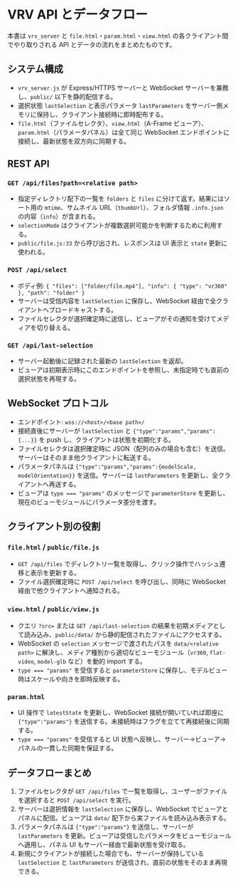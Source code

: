 # VRV API とデータフロー

本書は `vrv_server` と `file.html`・`param.html`・`view.html` の各クライアント間でやり取りされる API とデータの流れをまとめたものです。

## システム構成
- `vrv_server.js` が Express/HTTPS サーバーと WebSocket サーバーを兼務し、`public/` 以下を静的配信する。
- 選択状態 `lastSelection` と表示パラメータ `lastParameters` をサーバー側メモリに保持し、クライアント接続時に即時配布する。
- `file.html`（ファイルセレクタ）、`view.html`（A-Frame ビューア）、`param.html`（パラメータパネル）は全て同じ WebSocket エンドポイントに接続し、最新状態を双方向に同期する。

## REST API

### `GET /api/files?path=<relative path>`
- 指定ディレクトリ配下の一覧を `folders` と `files` に分けて返す。結果にはソート用の `mtime`、サムネイル URL（`thumbUrl`）、フォルダ情報 `.info.json` の内容（`info`）が含まれる。
- `selectionMode` はクライアントが複数選択可能かを判断するために利用する。
- `public/file.js:33` から呼び出され、レスポンスは UI 表示と `state` 更新に使われる。

### `POST /api/select`
- ボディ例: `{ "files": ["folder/file.mp4"], "info": { "type": "vr360" }, "path": "folder" }`
- サーバーは受信内容を `lastSelection` に保存し、WebSocket 経由で全クライアントへブロードキャストする。
- ファイルセレクタが選択確定時に送信し、ビューアがその通知を受けてメディアを切り替える。

### `GET /api/last-selection`
- サーバー起動後に記録された最新の `lastSelection` を返却。
- ビューアは初期表示時にこのエンドポイントを参照し、未指定時でも直前の選択状態を再現する。

## WebSocket プロトコル
- エンドポイント: `wss://<host>/<base path>/`
- 接続直後にサーバーが `lastSelection` と `{"type":"params","params":{...}}` を push し、クライアントは状態を初期化する。
- ファイルセレクタは選択確定時に JSON（配列のみの場合も含む）を送信。サーバーはそのまま他クライアントに転送する。
- パラメータパネルは `{"type":"params","params":{modelScale, modelOrientation}}` を送信。サーバーは `lastParameters` を更新し、全クライアントへ再送する。
- ビューアは `type === "params"` のメッセージで `parameterStore` を更新し、現在のビューモジュールにパラメータ差分を渡す。

## クライアント別の役割

### `file.html` / `public/file.js`
- `GET /api/files` でディレクトリ一覧を取得し、クリック操作でハッシュ遷移と表示を更新する。
- ファイル選択確定時に `POST /api/select` を呼び出し、同時に WebSocket 経由で他クライアントへ通知される。

### `view.html` / `public/view.js`
- クエリ `?src=` または `GET /api/last-selection` の結果を初期メディアとして読み込み、`public/data/` から静的配信されたファイルにアクセスする。
- WebSocket の `selection` メッセージで渡されたパスを `data/<relative path>` に解決し、メディア種別から適切なビューモジュール（`vr360`, `flat-video`, `model-glb` など）を動的 import する。
- `type === "params"` を受信すると `parameterStore` に保存し、モデルビュー時はスケールや向きを即時反映する。

### `param.html`
- UI 操作で `latestState` を更新し、WebSocket 接続が開いていれば即座に `{"type":"params"}` を送信する。未接続時はフラグを立てて再接続後に同期する。
- `type === "params"` を受信すると UI 状態へ反映し、サーバー→ビューア→パネルの一貫した同期を保証する。

## データフローまとめ
1. ファイルセレクタが `GET /api/files` で一覧を取得し、ユーザーがファイルを選択すると `POST /api/select` を実行。
2. サーバーは選択情報を `lastSelection` に保存し、WebSocket でビューアとパネルに配信。ビューアは `data/` 配下から実ファイルを読み込み表示する。
3. パラメータパネルは `{"type":"params"}` を送信し、サーバーが `lastParameters` を更新。ビューアは受信したパラメータをビューモジュールへ適用し、パネル UI もサーバー経由で最新状態を受け取る。
4. 新規にクライアントが接続した場合でも、サーバーが保持している `lastSelection` と `lastParameters` が送信され、直前の状態をそのまま再現できる。

